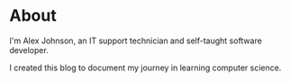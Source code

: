 # About

I'm Alex Johnson, an IT support technician and self-taught software developer.

I created this blog to document my journey in learning computer science. 

